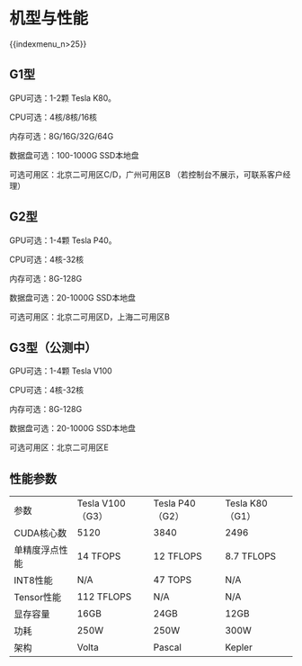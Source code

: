 # 机型与性能

{{indexmenu_n>25}}

## G1型

GPU可选：1-2颗 Tesla K80。

CPU可选：4核/8核/16核

内存可选：8G/16G/32G/64G

数据盘可选：100-1000G SSD本地盘

可选可用区：北京二可用区C/D，广州可用区B （若控制台不展示，可联系客户经理）

## G2型

GPU可选：1-4颗 Tesla P40。

CPU可选：4核-32核

内存可选：8G-128G

数据盘可选：20-1000G SSD本地盘

可选可用区：北京二可用区D，上海二可用区B

## G3型（公测中）

GPU可选：1-4颗 Tesla V100

CPU可选：4核-32核

内存可选：8G-128G

数据盘可选：20-1000G SSD本地盘

可选可用区：北京二可用区E

## 性能参数

|          |                |               |               |
| -------- | -------------- | ------------- | ------------- |
| 参数       | Tesla V100（G3） | Tesla P40（G2） | Tesla K80（G1） |
| CUDA核心数  | 5120           | 3840          | 2496          |
| 单精度浮点性能  | 14 TFOPS       | 12 TFLOPS     | 8.7 TFLOPS    |
| INT8性能   | N/A            | 47 TOPS       | N/A           |
| Tensor性能 | 112 TFLOPS     | N/A           | N/A           |
| 显存容量     | 16GB           | 24GB          | 12GB          |
| 功耗       | 250W           | 250W          | 300W          |
| 架构       | Volta          | Pascal        | Kepler        |
